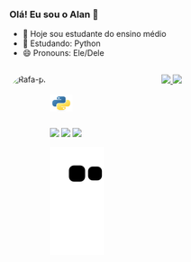 ### Olá! Eu sou o Alan 👋

- 🔭 Hoje sou estudante do ensino médio
- 🌱 Estudando: Python
- 😄 Pronouns: Ele/Dele

##

<div align="center">
  <a href="https://github.com/Aileans">
    <img align="left" alt="Rafa-pic" height="200" style="border-radius:50px;" src="https://media3.giphy.com/media/McDxBilGiX2WaT1YLQ/giphy.gif?cid=ecf05e47apaj0v6z6fo3d1q4oih6jwx5yzsv3erc1h4d24lq&rid=giphy.gif&ct=s">
  <img height="180em" src="https://github-readme-stats.vercel.app/api?username=Aileans&show_icons=true&theme=tokyonight&include_all_commits=true&count_private=true"/>
  <img height="180em" src="https://github-readme-stats.vercel.app/api/top-langs/?username=Aileans&layout=compact&langs_count=7&theme=tokyonight"/>
</div>
  <div style="display: inline_block"><br>
  <img align="center" alt="Rafa-Python" height="30" width="40" src="https://raw.githubusercontent.com/devicons/devicon/master/icons/python/python-original.svg">
</div>
  
  ##
  
  <div> 
  <a href="https://instagram.com/aileansz_" target="_blank"><img src="https://img.shields.io/badge/-Instagram-%23E4405F?style=for-the-badge&logo=instagram&logoColor=white" target="_blank"></a>
  <a href = "mailto:alandouglas116@gmail.com"><img src="https://img.shields.io/badge/-Gmail-%23333?style=for-the-badge&logo=gmail&logoColor=white" target="_blank"></a>
  <a href="https://www.linkedin.com/in/alan-douglas-608567228/" target="_blank"><img src="https://img.shields.io/badge/-LinkedIn-%230077B5?style=for-the-badge&logo=linkedin&logoColor=white" target="_blank"></a> 
 
  ![Snake animation](https://github.com/rafaballerini/rafaballerini/blob/output/github-contribution-grid-snake.svg)
 
</div>

  
  ##
